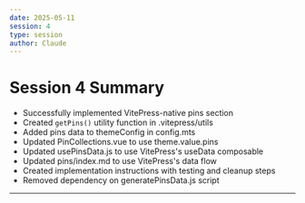 ```yaml
---
date: 2025-05-11
session: 4
type: session
author: Claude
---
```


# Session 4 Summary

- Successfully implemented VitePress-native pins section 
- Created `getPins()` utility function in .vitepress/utils
- Added pins data to themeConfig in config.mts
- Updated PinCollections.vue to use theme.value.pins
- Updated usePinsData.js to use VitePress's useData composable
- Updated pins/index.md to use VitePress's data flow
- Created implementation instructions with testing and cleanup steps
- Removed dependency on generatePinsData.js script

---
